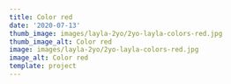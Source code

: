 ```yaml
--- 
title: Color red
date: '2020-07-13'
thumb_image: images/layla-2yo/2yo-layla-colors-red.jpg
thumb_image_alt: Color red
image: images/layla-2yo/2yo-layla-colors-red.jpg
image_alt: Color red
template: project
---
```

